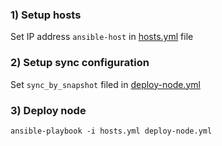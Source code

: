 
### 1) Setup hosts
Set IP address ```ansible-host``` in [hosts.yml](./hosts.yml) file


### 2) Setup sync configuration
Set ```sync_by_snapshot``` filed in [deploy-node.yml](./deploy-node.yml)

### 3) Deploy node
```
ansible-playbook -i hosts.yml deploy-node.yml
```
